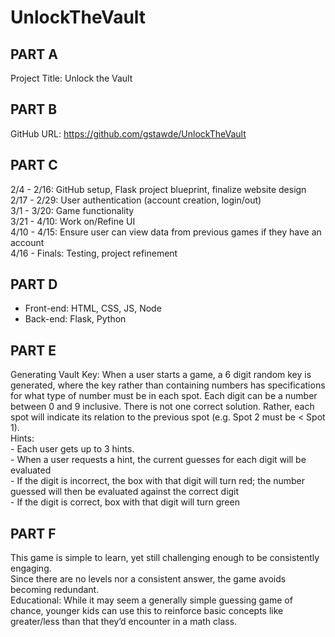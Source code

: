 # UnlockTheVault
## PART A
  Project Title: Unlock the Vault
## PART B
  GitHub URL: https://github.com/gstawde/UnlockTheVault
## PART C
  2/4 - 2/16: GitHub setup, Flask project blueprint, finalize website design\
  2/17 - 2/29: User authentication (account creation, login/out)\
  3/1 - 3/20: Game functionality\
  3/21 - 4/10: Work on/Refine UI\
  4/10 - 4/15: Ensure user can view data from previous games if they have an account\
  4/16 - Finals: Testing, project refinement
## PART D
  - Front-end: HTML, CSS, JS, Node
  - Back-end: Flask, Python
## PART E
  Generating Vault Key: When a user starts a game, a 6 digit random key is generated, where the key rather than containing numbers has specifications for what type of number must be in each spot. Each digit can be a number between 0 and 9 inclusive. There is not one correct solution. Rather, each spot will indicate its relation to the previous spot (e.g. Spot 2 must be < Spot 1).\
  Hints: \
    - Each user gets up to 3 hints.\
    - When a user requests a hint, the current guesses for each digit will be evaluated\
    - If the digit is incorrect, the box with that digit will turn red; the number guessed will then be evaluated against the correct digit\
    - If the digit is correct, box with that digit will turn green
## PART F
  This game is simple to learn, yet still challenging enough to be consistently engaging.\
  Since there are no levels nor a consistent answer, the game avoids becoming redundant. \
  Educational: While it may seem a generally simple guessing game of chance, younger kids can use this to reinforce basic concepts like greater/less than that they’d encounter in a math class.
